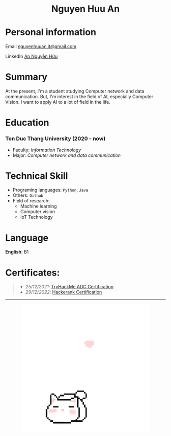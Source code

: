 <h1 align='center'>Nguyen Huu An</h1>

# Personal information
Email          <nguyenhuuan.it@gmail.com>

LinkedIn       [An Nguyễn Hữu](https://www.linkedin.com/in/nguyenhuuan-it/)

# Summary
At the present, I'm a student studying Computer network and data communication. But, I'm interest in the field of AI, especially Computer Vision. I want to apply AI to a lot of field in the life.

# Education
### Ton Duc Thang University (2020 - now)
+ Faculty: *Information Technology*
+ Major: *Computer network and data communication*


# Technical Skill
+ Programing languages: `Python`, `Java`
+ Others: `Github`
+ Field of research:
    - Machine learning
    - Computer vision
    - IoT Technology

# Language
**English**: B1

# Certificates:
>- *25/12/2021*: [TryHackMe ADC Certification](https://tryhackme-certificates.s3-eu-west-1.amazonaws.com/THM-HKVVJOIWJA.png)
>- *29/12/2022*: [Hackerank Certification](https://hackerrank.com/certificates/c3963cfc95f1)

___

<p align="center">
 <img src="cat_intro.gif" />
</p>
